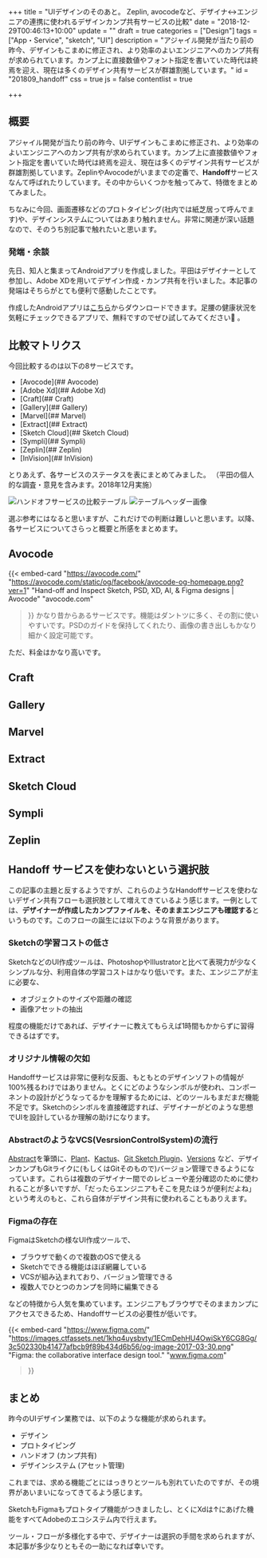+++
title = "UIデザインのそのあと。 Zeplin, avocodeなど、デザイナ↔エンジニアの連携に使われるデザインカンプ共有サービスの比較"
date = "2018-12-29T00:46:13+10:00"
update = ""
draft = true
categories = ["Design"]
tags = ["App・Service", "sketch", "UI"]
description = "アジャイル開発が当たり前の昨今、デザインもこまめに修正され、より効率のよいエンジニアへのカンプ共有が求められています。カンプ上に直接数値やフォント指定を書いていた時代は終焉を迎え、現在は多くのデザイン共有サービスが群雄割拠しています。"
id = "201809_handoff"
css = true
js = false
contentlist = true

+++

## 概要
アジャイル開発が当たり前の昨今、UIデザインもこまめに修正され、より効率のよいエンジニアへのカンプ共有が求められています。カンプ上に直接数値やフォント指定を書いていた時代は終焉を迎え、現在は多くのデザイン共有サービスが群雄割拠しています。ZeplinやAvocodeがいままでの定番で、**Handoff**サービスなんて呼ばれたりしています。その中からいくつかを触ってみて、特徴をまとめてみました。

ちなみに今回、画面遷移などのプロトタイピング(社内では紙芝居って呼んでます)や、デザインシステムについてはあまり触れません。非常に関連が深い話題なので、そのうち別記事で触れたいと思います。

### 発端・余談
先日、知人と集まってAndroidアプリを作成しました。平田はデザイナーとして参加し、Adobe XDを用いてデザイン作成・カンプ共有を行いました。本記事の発端はそちらがとても便利で感動したことです。

作成したAndroidアプリは[こちら]()からダウンロードできます。足腰の健康状況を気軽にチェックできるアプリで、無料ですのでぜひ試してみてください🙇 。


## 比較マトリクス
今回比較するのは以下の8サービスです。

- [Avocode](## Avocode)
- [Adobe Xd](## Adobe Xd)
- [Craft](## Craft)
- [Gallery](## Gallery)
- [Marvel](## Marvel)
- [Extract](## Extract)
- [Sketch Cloud](## Sketch Cloud)
- [Sympli](## Sympli)
- [Zeplin](## Zeplin)
- [InVision](## InVision)

とりあえず、各サービスのステータスを表にまとめてみました。
（平田の個人的な調査・意見を含みます。2018年12月実施）

<div id="matrix">
    <img src="/images/post/201809_handoff/matrix.png" alt="ハンドオフサービスの比較テーブル">
    <img src="/images/post/201809_handoff/header.png" alt="テーブルヘッダー画像">
</div>

選ぶ参考にはなると思いますが、これだけでの判断は難しいと思います。以降、各サービスについてさらっと概要と所感をまとめます。

## Avocode
{{< embed-card
    "https://avocode.com/"
    "https://avocode.com/static/og/facebook/avocode-og-homepage.png?ver=1"
    "Hand-off and Inspect Sketch, PSD, XD, AI, & Figma designs | Avocode"
    "avocode.com"
>}}
かなり昔からあるサービスです。機能はダントツに多く、その割に使いやすいです。PSDのガイドを保持してくれたり、画像の書き出しもかなり細かく設定可能です。

ただ、料金はかなり高いです。

## Craft
## Gallery
## Marvel
## Extract
## Sketch Cloud
## Sympli
## Zeplin


## Handoff サービスを使わないという選択肢
この記事の主題と反するようですが、これらのようなHandoffサービスを使わないデザイン共有フローも選択肢として増えてきているよう感じます。一例としては、**デザイナーが作成したカンプファイルを、そのままエンジニアも確認する**というものです。このフローの誕生には以下のような背景があります。

### Sketchの学習コストの低さ
SketchなどのUI作成ツールは、PhotoshopやIllustratorと比べて表現力が少なくシンプルな分、利用自体の学習コストはかなり低いです。また、エンジニアが主に必要な、

- オブジェクトのサイズや距離の確認
- 画像アセットの抽出

程度の機能だけであれば、デザイナーに教えてもらえば1時間もかからずに習得できるはずです。

### オリジナル情報の欠如
Handoffサービスは非常に便利な反面、もともとのデザインソフトの情報が100%残るわけではありません。とくにどのようなシンボルが使われ、コンポーネントの設計がどうなってるかを理解するためには、どのツールもまだまだ機能不足です。Sketchのシンボルを直接確認すれば、デザイナーがどのような思想でUIを設計しているか理解の助けになります。

### AbstractのようなVCS(VesrsionControlSystem)の流行
[Abstract](https://www.goabstract.com/)を筆頭に、[Plant](https://plantapp.io/)、[Kactus](https://kactus.io/)、[Git Sketch Plugin](https://mathieudutour.github.io/git-sketch-plugin/)、[Versions](https://versions.sympli.io/) など、デザインカンプもGitライクに(もしくはGitそのもので)バージョン管理できるようになっています。これらは複数のデザイナー間でのレビューや差分確認のために使われることが多いですが、「だったらエンジニアもそこを見たほうが便利だよね」という考えのもと、これら自体がデザイン共有に使われることもありえます。

### Figmaの存在
FigmaはSketchの様なUI作成ツールで、

- ブラウザで動くので複数のOSで使える
- Sketchでできる機能はほぼ網羅している
- VCSが組み込まれており、バージョン管理できる
- 複数人でひとつのカンプを同時に編集できる

などの特徴から人気を集めています。エンジニアもブラウザでそのままカンプにアクセスできるため、Handoffサービスの必要性が低いです。

{{< embed-card
    "https://www.figma.com/"
    "https://images.ctfassets.net/1khq4uysbvty/1ECmDehHU4OwiSkY6CG8Gg/3c502330b41477afbcb9f89b434d6b56/og-image-2017-03-30.png"
    "Figma: the collaborative interface design tool."
    "www.figma.com"
>}}



## まとめ

昨今のUIデザイン業務では、以下のような機能が求められます。

- デザイン
- プロトタイピング
- ハンドオフ (カンプ共有)
- デザインシステム (アセット管理)

これまでは、求める機能ごとにはっきりとツールも別れていたのですが、その境界があいまいになってきてるよう感じます。

SketchもFigmaもプロトタイプ機能がつきましたし、とくにXdは↑にあげた機能をすべてAdobeのエコシステム内で行えます。

ツール・フローが多様化する中で、デザイナーは選択の手間を求められますが、本記事が多少なりともその一助になれば幸いです。
